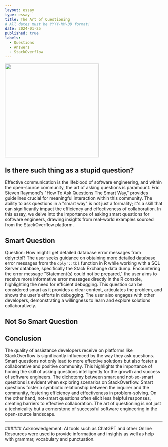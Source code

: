 ```yaml
---
layout: essay
type: essay
title: The Art of Questioning
# All dates must be YYYY-MM-DD format!
date: 2024-01-25
published: true
labels:
  - Questions
  - Answers
  - StackOverflow
---
```


<img width="300px" class="rounded float-start pe-4" src="https://imgs.xkcd.com/comics/good_code.png">

## Is there such thing as a stupid question?

Effective communication is the lifeblood of software engineering, and within the open-source community, the art of asking questions is paramount. Eric Steven Raymond's "How To Ask Questions The Smart Way," provides guidelines crucial for meaningful interaction within this community. The ability to ask questions in a "smart way" is not just a formality; it's a skill that can significantly impact the efficiency and effectiveness of collaboration. In this essay, we delve into the importance of asking smart questions for software engineers, drawing insights from real-world examples sourced from the StackOverflow platform.

## Smart Question
Question: How might I get detailed database error messages from dplyr::tbl?                                                                                                                                                   The user seeks guidance on obtaining more detailed database error messages from the `dplyr::tbl` function in R while working with a SQL Server database, specifically the Stack Exchange data dump. Encountering the error message "Statement(s) could not be prepared," the user aims to receive more informative error messages directly in the R console, highlighting the need for efficient debugging. This question can be considered smart as it provides a clear context, articulates the problem, and shows the user's efforts in debugging. The user also engages with other developers, demonstrating a willingness to learn and explore solutions collaboratively.


## Not So Smart Question


## Conclusion
The quality of assistance developers receive on platforms like StackOverflow is significantly influenced by the way they ask questions. Smart questions not only lead to more effective solutions but also foster a collaborative and positive community. This highlights the importance of honing the skill of asking questions intelligently for the growth and success of software engineers. The dichotomy between smart and not-so-smart questions is evident when exploring scenarios on StackOverflow. Smart questions foster a symbiotic relationship between the inquirer and the community, fostering efficiency and effectiveness in problem-solving. On the other hand, not-smart questions often elicit less helpful responses, creating barriers to effective collaboration. The art of questioning is not just a technicality but a cornerstone of successful software engineering in the open-source landscape.

<hr>
###### Acknowledgement: AI tools such as ChatGPT and other Online Resources were used to provide information and insights as well as help with grammar, vocabulary and punctuation.
